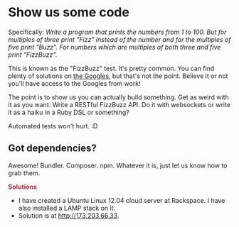 # Show us some code #

Specifically: *Write a program that prints the numbers from 1 to 100. But for multiples of three print "Fizz" instead of the number and for the multiples of five print "Buzz". For numbers which are multiples of both three and five print "FizzBuzz".*

This is known as the "FizzBuzz" test. It's pretty common. You can find plenty of solutions on [the Googles](http://lmgtfy.com/?q=fizz+buzz), but that's not the point. Believe it or not you'll have access to the Googles from work!

The point is to show us you can actually build something. Get as weird with it as you want. Write a RESTful FizzBuzz API. Do it with websockets or write it as a haiku in a Ruby DSL or something?

Automated tests won't hurt. :D

## Got dependencies? ##

Awesome! Bundler. Composer. npm. Whatever it is, just let us know how to grab them.

<div style="font-weight:bold; color:#a62b3b">
<b>Solutions</b>
</div>

- I have created a Ubuntu Linux 12.04 cloud server at Rackspace.  I have also installed a LAMP stack on it.
- Solution is at http://173.203.66.33.
